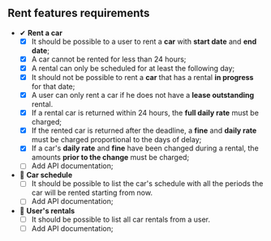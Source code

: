 ## Rent features requirements

- ✔ **Rent a car**
  - [x] It should be possible to a user to rent a **car** with **start date** and **end date**;
  - [x] A car cannot be rented for less than 24 hours;
  - [x] A rental can only be scheduled for at least the following day;
  - [x] It should not be possible to rent a **car** that has a rental **in progress** for that date;
  - [x] A user can only rent a car if he does not have a **lease outstanding** rental.
  - [x] If a rental car is returned within 24 hours, the **full daily rate** must be charged;
  - [x] If the rented car is returned after the deadline, a **fine** and **daily rate** must be charged proportional to the days of delay;
  - [x] If a car's **daily rate** and **fine** have been changed during a rental, the amounts **prior to the change** must be charged;
  - [ ] Add API documentation;

- 📅 **Car schedule**
  - [ ] It should be possible to list the car's schedule with all the periods the car will be rented starting from now.
  - [ ] Add API documentation;

- 📅 **User's rentals**
  - [ ] It should be possible to list all car rentals from a user.
  - [ ] Add API documentation;
